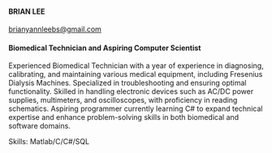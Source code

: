 #### BRIAN LEE
brianyannleebs@gmail.com

#### Biomedical Technician and Aspiring Computer Scientist

Experienced Biomedical Technician with a year of experience in diagnosing, calibrating, and maintaining various medical equipment, including Fresenius Dialysis Machines. Specialized in troubleshooting and ensuring optimal functionality. Skilled in handling electronic devices such as AC/DC power supplies, multimeters, and oscilloscopes, with proficiency in reading schematics. Aspiring programmer currently learning C# to expand technical expertise and enhance problem-solving skills in both biomedical and software domains.


Skills: Matlab/C/C#/SQL






